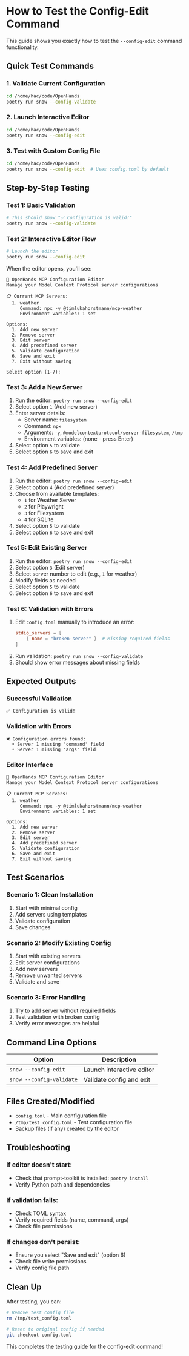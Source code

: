 # How to Test the Config-Edit Command

This guide shows you exactly how to test the `--config-edit` command functionality.

## Quick Test Commands

### 1. Validate Current Configuration

```bash
cd /home/hac/code/OpenHands
poetry run snow --config-validate
```

### 2. Launch Interactive Editor

```bash
cd /home/hac/code/OpenHands
poetry run snow --config-edit
```

### 3. Test with Custom Config File

```bash
cd /home/hac/code/OpenHands
poetry run snow --config-edit  # Uses config.toml by default
```

## Step-by-Step Testing

### Test 1: Basic Validation

```bash
# This should show "✅ Configuration is valid!"
poetry run snow --config-validate
```

### Test 2: Interactive Editor Flow

```bash
# Launch the editor
poetry run snow --config-edit
```

When the editor opens, you'll see:

```
🔧 OpenHands MCP Configuration Editor
Manage your Model Context Protocol server configurations

📋 Current MCP Servers:
  1. weather
     Command: npx -y @timlukahorstmann/mcp-weather
     Environment variables: 1 set

Options:
  1. Add new server
  2. Remove server
  3. Edit server
  4. Add predefined server
  5. Validate configuration
  6. Save and exit
  7. Exit without saving

Select option (1-7):
```

### Test 3: Add a New Server

1. Run the editor: `poetry run snow --config-edit`
2. Select option `1` (Add new server)
3. Enter server details:
   - Server name: `filesystem`
   - Command: `npx`
   - Arguments: `-y`, `@modelcontextprotocol/server-filesystem`, `/tmp`
   - Environment variables: (none - press Enter)
4. Select option `5` to validate
5. Select option `6` to save and exit

### Test 4: Add Predefined Server

1. Run the editor: `poetry run snow --config-edit`
2. Select option `4` (Add predefined server)
3. Choose from available templates:
   - `1` for Weather Server
   - `2` for Playwright
   - `3` for Filesystem
   - `4` for SQLite
4. Select option `5` to validate
5. Select option `6` to save and exit

### Test 5: Edit Existing Server

1. Run the editor: `poetry run snow --config-edit`
2. Select option `3` (Edit server)
3. Select server number to edit (e.g., `1` for weather)
4. Modify fields as needed
5. Select option `5` to validate
6. Select option `6` to save and exit

### Test 6: Validation with Errors

1. Edit `config.toml` manually to introduce an error:
   ```toml
   stdio_servers = [
       { name = "broken-server" }  # Missing required fields
   ]
   ```
2. Run validation: `poetry run snow --config-validate`
3. Should show error messages about missing fields

## Expected Outputs

### Successful Validation

```
✅ Configuration is valid!
```

### Validation with Errors

```
❌ Configuration errors found:
  • Server 1 missing 'command' field
  • Server 1 missing 'args' field
```

### Editor Interface

```
🔧 OpenHands MCP Configuration Editor
Manage your Model Context Protocol server configurations

📋 Current MCP Servers:
  1. weather
     Command: npx -y @timlukahorstmann/mcp-weather
     Environment variables: 1 set

Options:
  1. Add new server
  2. Remove server
  3. Edit server
  4. Add predefined server
  5. Validate configuration
  6. Save and exit
  7. Exit without saving
```

## Test Scenarios

### Scenario 1: Clean Installation

1. Start with minimal config
2. Add servers using templates
3. Validate configuration
4. Save changes

### Scenario 2: Modify Existing Config

1. Start with existing servers
2. Edit server configurations
3. Add new servers
4. Remove unwanted servers
5. Validate and save

### Scenario 3: Error Handling

1. Try to add server without required fields
2. Test validation with broken config
3. Verify error messages are helpful

## Command Line Options

| Option                   | Description               |
| ------------------------ | ------------------------- |
| `snow --config-edit`     | Launch interactive editor |
| `snow --config-validate` | Validate config and exit  |

## Files Created/Modified

- `config.toml` - Main configuration file
- `/tmp/test_config.toml` - Test configuration file
- Backup files (if any) created by the editor

## Troubleshooting

### If editor doesn't start:

- Check that prompt-toolkit is installed: `poetry install`
- Verify Python path and dependencies

### If validation fails:

- Check TOML syntax
- Verify required fields (name, command, args)
- Check file permissions

### If changes don't persist:

- Ensure you select "Save and exit" (option 6)
- Check file write permissions
- Verify config file path

## Clean Up

After testing, you can:

```bash
# Remove test config file
rm /tmp/test_config.toml

# Reset to original config if needed
git checkout config.toml
```

This completes the testing guide for the config-edit command!
